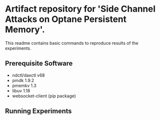 # Artifact repository for 'Side Channel Attacks on Optane Persistent Memory'. 
This readme contains basic commands to reproduce results of the experiments. 

## Prerequisite Software 
- ndctl/daxctl v68
- pmdk 1.9.2
- pmemkv 1.3
- libuv 1.18
- websocket-client (pip package)

## Running Experiments

